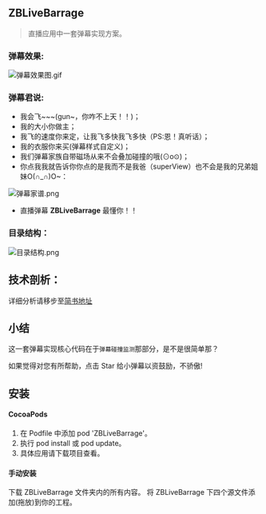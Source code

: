 ## ZBLiveBarrage

> 直播应用中一套弹幕实现方案。

### 弹幕效果:
![弹幕效果图.gif](http://upload-images.jianshu.io/upload_images/1874013-eb0339d944174d28.gif?imageMogr2/auto-orient/strip)

### 弹幕君说:
- 我会飞~~~(gun~，你咋不上天！！)；
- 我的大小你做主；
- 我飞的速度你来定，让我飞多快我飞多快（PS:恩！真听话）；
- 我的衣服你来买(弹幕样式自定义)；
- 我们弹幕家族自带磁场从来不会叠加碰撞的哦(⊙o⊙)；
- 你点我我就告诉你你点的是我而不是我爸（superView）也不会是我的兄弟姐妹O(∩_∩)O~：

![弹幕家谱.png](http://upload-images.jianshu.io/upload_images/1874013-2577c13823d6b53c.png?imageMogr2/auto-orient/strip%7CimageView2/2/w/1240)

- 直播弹幕 **ZBLiveBarrage** 最懂你！！

### 目录结构：
![目录结构.png](http://upload-images.jianshu.io/upload_images/1874013-afa91c4f92aae840.png?imageMogr2/auto-orient/strip%7CimageView2/2/w/1240)

## 技术剖析：

详细分析请移步至[简书地址](http://www.jianshu.com/p/46039a38d170) 


## 小结

这一套弹幕实现核心代码在于`弹幕碰撞监测`那部分，是不是很简单那？

如果觉得对您有所帮助，点击 Star 给小弹幕以资鼓励，不骄傲!

## 安装

#### CocoaPods
1. 在 Podfile 中添加 pod 'ZBLiveBarrage'。
2. 执行 pod install 或 pod update。
3. 具体应用请下载项目查看。

#### 手动安装
下载 ZBLiveBarrage 文件夹内的所有内容。
将 ZBLiveBarrage 下四个源文件添加(拖放)到你的工程。
